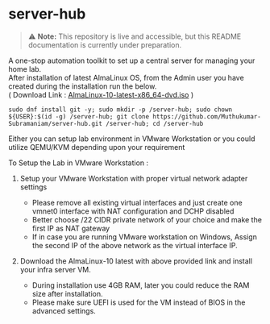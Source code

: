 # server-hub
> ⚠️ **Note:** This repository is live and accessible, but this README documentation is currently under preparation.

A one-stop automation toolkit to set up a central server for managing your home lab.  
After installation of latest AlmaLinux OS, from the Admin user you have created during the installation run the below.  
( Download Link : [AlmaLinux-10-latest-x86_64-dvd.iso](https://repo.almalinux.org/almalinux/10/isos/x86_64/AlmaLinux-10-latest-x86_64-dvd.iso) )  
```
sudo dnf install git -y; sudo mkdir -p /server-hub; sudo chown ${USER}:$(id -g) /server-hub; git clone https://github.com/Muthukumar-Subramaniam/server-hub.git /server-hub; cd /server-hub
```
Either you can setup lab environment in VMware Workstation or you could utilize QEMU/KVM depending upon your requirement

To Setup the Lab in VMware Workstation :

1) Setup your VMware Workstation with proper virtual network adapter settings
   * Please remove all existing virtual interfaces and just create one vmnet0 interface with NAT configuration and DCHP disabled 
   * Better choose /22 CIDR private network of your choice and make the first IP as NAT gateway
   * If in case you are running VMware workstation on Windows, Assign the second IP of the above network as the virtual interface IP.

2) Download the AlmaLinux-10 latest with above provided link and install your infra server VM.
   * During installation use 4GB RAM, later you could reduce the RAM size after installation.
   * Please make sure UEFI is used for the VM instead of BIOS in the advanced settings.

